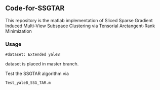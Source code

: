 ## **Code-for-SSGTAR**
This repository is the matlab implementation of Sliced Sparse Gradient Induced Multi-View Subspace Clustering via Tensorial Arctangent-Rank Minimization
### Usage
```
#dataset: Extended yaleB 
```
dataset is placed in master branch.

Test the SSGTAR algorithm via 
```
Test_yaleB_SSG_TAR.m
```
